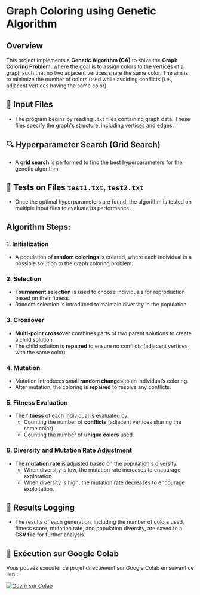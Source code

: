 # Graph Coloring using Genetic Algorithm

## Overview
This project implements a **Genetic Algorithm (GA)** to solve the **Graph Coloring Problem**, where the goal is to assign colors to the vertices of a graph such that no two adjacent vertices share the same color. The aim is to minimize the number of colors used while avoiding conflicts (i.e., adjacent vertices having the same color).

## 📂 Input Files
- The program begins by reading `.txt` files containing graph data. These files specify the graph's structure, including vertices and edges.

## 🔍 Hyperparameter Search (Grid Search)
- A **grid search** is performed to find the best hyperparameters for the genetic algorithm. 

## 🧪 Tests on Files `test1.txt`, `test2.txt`
- Once the optimal hyperparameters are found, the algorithm is tested on multiple input files to evaluate its performance.

## Algorithm Steps:

### 1. **Initialization**
   - A population of **random colorings** is created, where each individual is a possible solution to the graph coloring problem.

### 2. **Selection**
   - **Tournament selection** is used to choose individuals for reproduction based on their fitness.
   - Random selection is introduced to maintain diversity in the population.

### 3. **Crossover**
   - **Multi-point crossover** combines parts of two parent solutions to create a child solution.
   - The child solution is **repaired** to ensure no conflicts (adjacent vertices with the same color).

### 4. **Mutation**
   - Mutation introduces small **random changes** to an individual’s coloring.
   - After mutation, the coloring is **repaired** to resolve any conflicts.

### 5. **Fitness Evaluation**
   - The **fitness** of each individual is evaluated by:
     - Counting the number of **conflicts** (adjacent vertices sharing the same color).
     - Counting the number of **unique colors** used.

### 6. **Diversity and Mutation Rate Adjustment**
   - The **mutation rate** is adjusted based on the population's diversity.
     - When diversity is low, the mutation rate increases to encourage exploration.
     - When diversity is high, the mutation rate decreases to encourage exploitation.

## 💾 Results Logging
- The results of each generation, including the number of colors used, fitness score, mutation rate, and population diversity, are saved to a **CSV file** for further analysis.


## 🚀 Exécution sur Google Colab  
Vous pouvez exécuter ce projet directement sur Google Colab en suivant ce lien :  

[![Ouvrir sur Colab](https://colab.research.google.com/assets/colab-badge.svg)](https://colab.research.google.com/drive/1b9sDAfJgMbeRnrYFH1OGhED9Fg5LICbF?usp=sharing)


